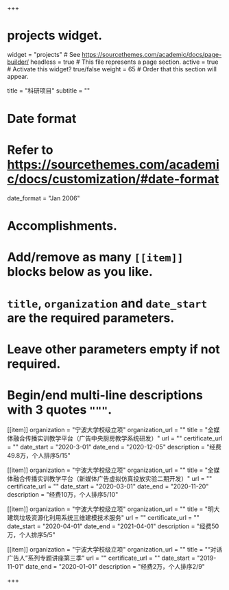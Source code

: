 +++
# projects widget.
widget = "projects"  # See https://sourcethemes.com/academic/docs/page-builder/
headless = true  # This file represents a page section.
active = true  # Activate this widget? true/false
weight = 65  # Order that this section will appear.

title = "科研项目"
subtitle = ""

# Date format
#   Refer to https://sourcethemes.com/academic/docs/customization/#date-format
date_format = "Jan 2006"

# Accomplishments.
#   Add/remove as many `[[item]]` blocks below as you like.
#   `title`, `organization` and `date_start` are the required parameters.
#   Leave other parameters empty if not required.
#   Begin/end multi-line descriptions with 3 quotes `"""`.

[[item]]
  organization = "宁波大学校级立项"
  organization_url = ""
  title = "全媒体融合传播实训教学平台（广告中央厨房教学系统研发）"
  url = ""
  certificate_url = ""
  date_start = "2020-3-01"
  date_end = "2020-12-05"
  description = "经费49.8万，个人排序5/15"

[[item]]
  organization = "宁波大学校级立项"
  organization_url = ""
  title = "全媒体融合传播实训教学平台（新媒体广告虚拟仿真投放实验二期开发）"
  url = ""
  certificate_url = ""
  date_start = "2020-03-01"
  date_end = "2020-11-20"
  description = "经费10万，个人排序5/10"
  
[[item]]
  organization = "宁波大学校级立项"
  organization_url = ""
  title = "明大建筑垃圾资源化利用系统三维建模技术服务"
  url = ""
  certificate_url = ""
  date_start = "2020-04-01"
  date_end = "2021-04-01"
  description = "经费50万，个人排序5/5"
  
[[item]]
  organization = "宁波大学校级立项"
  organization_url = ""
  title = "“对话广告人”系列专题讲座第三季"
  url = ""
  certificate_url = ""
  date_start = "2019-11-01"
  date_end = "2020-01-01"
  description = "经费2万，个人排序2/9"


+++
